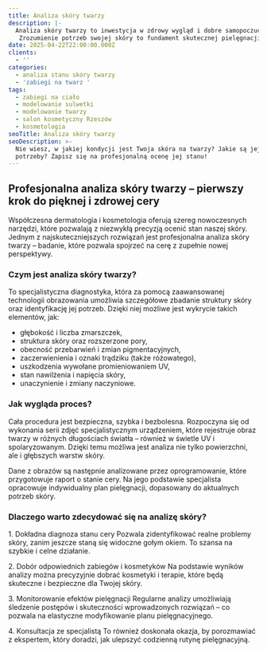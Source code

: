 ```yaml
---
title: Analiza skóry twarzy
description: |-
  Analiza skóry twarzy to inwestycja w zdrowy wygląd i dobre samopoczucie.
   Zrozumienie potrzeb swojej skóry to fundament skutecznej pielęgnacji – a dzięki profesjonalnej analizie masz szansę ją poznać jak nigdy dotąd.
date: 2025-04-22T22:00:00.000Z
clients:
  - ''
categories:
  - analiza stanu skóry twarzy
  - 'zabiegi na twarz '
tags:
  - zabiegi na ciało
  - modelowanie sulwetki
  - modelowanie twarzy
  - salon kosmetyczny Rzeszów
  - kosmetologia
seoTitle: Analiza skóry twarzy
seoDescription: >-
  Nie wiesz, w jakiej kondycji jest Twoja skóra na twarzy? Jakie są jej
  potrzeby? Zapisz się na profesjonalną ocenę jej stanu!
---
```


## Profesjonalna analiza skóry twarzy – pierwszy krok do pięknej i zdrowej cery

Współczesna dermatologia i kosmetologia oferują szereg nowoczesnych narzędzi, które pozwalają z niezwykłą precyzją ocenić stan naszej skóry. Jednym z najskuteczniejszych rozwiązań jest profesjonalna analiza skóry twarzy – badanie, które pozwala spojrzeć na cerę z zupełnie nowej perspektywy.

### Czym jest analiza skóry twarzy?

To specjalistyczna diagnostyka, która za pomocą zaawansowanej technologii obrazowania umożliwia szczegółowe zbadanie struktury skóry oraz identyfikację jej potrzeb. Dzięki niej możliwe jest wykrycie takich elementów, jak:

* głębokość i liczba zmarszczek, 
* struktura skóry oraz rozszerzone pory, 
* obecność przebarwień i zmian pigmentacyjnych, 
* zaczerwienienia i oznaki trądziku (także różowatego), 
* uszkodzenia wywołane promieniowaniem UV, 
* stan nawilżenia i napięcia skóry, 
* unaczynienie i zmiany naczyniowe. 

### Jak wygląda proces?

Cała procedura jest bezpieczna, szybka i bezbolesna. Rozpoczyna się od wykonania serii zdjęć specjalistycznym urządzeniem, które rejestruje obraz twarzy w różnych długościach światła – również w świetle UV i spolaryzowanym. Dzięki temu możliwa jest analiza nie tylko powierzchni, ale i głębszych warstw skóry.

Dane z obrazów są następnie analizowane przez oprogramowanie, które przygotowuje raport o stanie cery. Na jego podstawie specjalista opracowuje indywidualny plan pielęgnacji, dopasowany do aktualnych potrzeb skóry.

### Dlaczego warto zdecydować się na analizę skóry?

1\. Dokładna diagnoza stanu cery
 Pozwala zidentyfikować realne problemy skóry, zanim jeszcze staną się widoczne gołym okiem. To szansa na szybkie i celne działanie.

2\. Dobór odpowiednich zabiegów i kosmetyków
 Na podstawie wyników analizy można precyzyjnie dobrać kosmetyki i terapie, które będą skuteczne i bezpieczne dla Twojej skóry.

3\. Monitorowanie efektów pielęgnacji
 Regularne analizy umożliwiają śledzenie postępów i skuteczności wprowadzonych rozwiązań – co pozwala na elastyczne modyfikowanie planu pielęgnacyjnego.

4\. Konsultacja ze specjalistą
 To również doskonała okazja, by porozmawiać z ekspertem, który doradzi, jak ulepszyć codzienną rutynę pielęgnacyjną.
